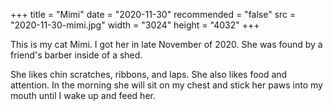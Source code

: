 +++
title = "Mimi"
date = "2020-11-30"
recommended = "false"
src = "2020-11-30-mimi.jpg"
width = "3024"
height = "4032"
+++

This is my cat Mimi. I got her in late November of 2020. She was found by a friend's barber inside of a shed.

She likes chin scratches, ribbons, and laps. She also likes food and attention. In the morning she will sit on my chest and stick her paws into my mouth until I wake up and feed her.
